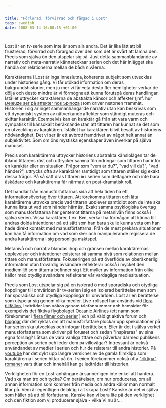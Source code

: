 ```yaml
--- 


title: "Förlorad, förvirrad och fångad i Lost" 
tags: swedish 
date: 2008-03-14 16:08:15 +01:00 

---
```


Lost är en tv-serie som inte är som alla andra. Det är lika lätt att bli frustrerad, förvirrad och förargad över den som det är svårt att lämna den. Precis som själva ön den utspelar sig på. Just detta sammanblandande av narrativ och meta-narrativ kännetecknar serien och det här inlägget ska handla om relationerna mellan de båda nivåerna.

Karaktärerna i Lost är inga inneslutna, koherenta subjekt som utvecklas under historiens gång. Vi får utökad information om deras bakgrundshistorier, men ju mer vi får veta desto fler hemligheter verkar de dölja och desto mindre är vi förmögna att kunna förutspå deras handlingar. Istället uttrycker karaktärerna de abstrakta känsor och affekter (jmf. hur [Deleuze ser på affekter hos Spinoza](http://www.webdeleuze.com/php/texte.php?cle=14&groupe=Spinoza&langue=2 "Deleuze ser på affekter hos Spinoza") )som driver historien frammåt. Historien i sig är inget sammanhängande narrativ utan kan beskrivas som ett dynamiskt system av nätverkande affekter som ständigt muteras och skiftar karaktär. Exempelvis kan en karaktär gå från att vara varm och sympatisk till känsokallt beräknande utan att tittaren har kunnat se det som en utveckling av karaktären. Istället har karaktären blivit besatt av historiens nödvändighet. Det vi ser är ett avbrott framdrivet av något helt annat än subjektivitet. Som om öns mystiska egenskaper även inverkar på själva manuset.

Precis som karaktärerna uttrycker historiens abstrakta känslolägen tar de ibland tittarens röst och uttrycker samma förundringar som tittaren har inför en karaktär eller en situation. Frågor som "vem är du?", "vad vill du?", "vad händer?", uttrycks ofta av karaktärer samtidigt som tittaren ställer sig exakt dessa frågor. På så sätt dras tittaren in i serien som deltagare och inte bara åskådare och karaktärerna får närmast en post-dramatisk roll.

Det handlar från manusförfattarnas sida att hela tiden ha ett informationsövertag över tittaren. Att förekomma tittaren och låta karaktärerna uttrycka precis vad tittaren upplever samtidigt som de inte ska kunna lista ut vad som händer härnäst. Exakt samma psyklogiska övertag som manusförfattarna har gentemot tittarna på metanivån finns också i själva serien. Vissa karaktärer, t.ex. Ben, verkar ha förmågan att känna till andras dolda intentioner på ett sätt som han bara skulle kunna veta om han hade direkt kontakt med manusförfattarna. Från de mest prekära situationer kan han få information om vad som sker och manipulerande regissera de andra karaktärerna i sig personliga maktspel.

Metanivå och narrativ blandas ihop och gränsen mellan karaktärernas upplevelser och intentioner existerar på samma nivå som relationen mellan tittare och manusförfattare. Fokuseringen på ett överflöde av oberäknerlig information utan trovärdig avsändare reflekterar också i mycket den mediemiljö som tittarna befinner sig i. Ett myller av information från olika källor med otydlig avsändare reflekterar vår vardagliga mediesituation. 

Precis som Lost utspelar sig på en isolerad ö med sporadiska och otydliga kopplingar till omvärlden är tv-serien i sig en isolerad berättelse men som har sporadiska och otydliga kopplingar till omvärlden. Lost är en berättelse som utspelar sig genom olika medier. Live-rollspel har används vid [flera](http://en.wikipedia.org/wiki/Lost_Experience "flera") [tillfällen](http://en.wikipedia.org/wiki/Lost_Experience "tillfällen"), ledtrådar kan sökas genom telefonnummer och hemsidor för exempelvis det fiktiva flygbolaget [Oceanic Airlines](http://www.oceanic-air.com/ "Oceanic Airlines") (ett namn som förekommer i [flera filmer och serier](http://en.wikipedia.org/wiki/Oceanic_Airlines "flera filmer och serier") ) och på väldigt aktiva forum och [bloggar](http://losteastereggs.blogspot.com/ "bloggar") där det ryktas om att manusförfattare plockar upp spekulationer på hur serien ska utvecklas och infogar i berättelsen. Eller är det i själva verket manusförfattarna som skriver på forumet och sedan "inspireras" av sina egna förslag? Låtsas de vara vanliga tittare och påverkar därmed publikens perception av serien och leder dem på villovägar? Intressant är också användandet av medier i serien och hur de relaterar till andra historier. På [youtube](http://www.youtube.com/watch?v=4bTvAUVPyLI "youtube") har det dykt upp längre versioner av de gamla filmklipp som karaktärerna i serien hittar på ön. I serien förekommer också ofta ["riktiga" romaner](http://lostbooks.blogspot.com/) vars titlar och innehåll kan ge ledtrådar till historien.

Verkligheten för en Lost-anhängare är sannerligen inte enkel att hantera. Vad ska man tro och tycka? Om berättelsen, om hur produceras, om all annan information som kommer från media och andra källor man normalt litar på. Vem är egentligen delaktig i att skapa Lost? Kanske är det vi själva som håller på att bli författarna. Kanske kan vi bara lite på den verklighet och den fiktion som vi producerar själva - vilka Vi nu är... 









